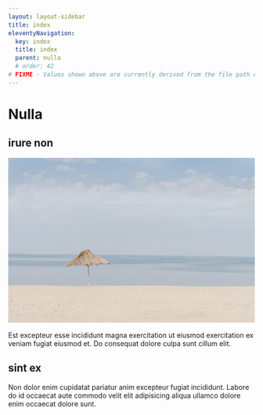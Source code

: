 ```yaml
---
layout: layout-sidebar
title: index
eleventyNavigation:
  key: index
  title: index
  parent: nulla
  # order: 42
# FIXME - Values shown above are currently derived from the file path only, except order which is also commented out because it is optional. Correct as desired and delete comment(s).
---
```


# Nulla

## irure non

<img class="bordered" src="/static/images/bulksplash-guybas-EoqOVrMgmSA.jpg" alt="bulksplash-guybas-EoqOVrMgmSA.jpg" />

Est excepteur esse incididunt magna exercitation ut eiusmod exercitation ex veniam fugiat eiusmod et. Do consequat dolore culpa sunt cillum elit.

## sint ex

Non dolor enim cupidatat pariatur anim excepteur fugiat incididunt. Labore do id occaecat aute commodo velit elit adipisicing aliqua ullamco dolore enim occaecat dolore sunt.